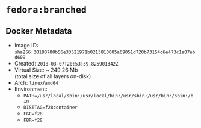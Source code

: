 # `fedora:branched`

## Docker Metadata

- Image ID: `sha256:30190780b56e33521971b0213810005a69051d720b73154c6e473c1a07ebd609`
- Created: `2018-03-07T20:53:39.825901342Z`
- Virtual Size: ~ 249.26 Mb  
  (total size of all layers on-disk)
- Arch: `linux`/`amd64`
- Environment:
  - `PATH=/usr/local/sbin:/usr/local/bin:/usr/sbin:/usr/bin:/sbin:/bin`
  - `DISTTAG=f28container`
  - `FGC=f28`
  - `FBR=f28`
